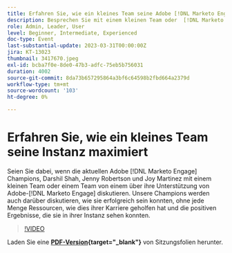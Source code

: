 ```yaml
---
title: Erfahren Sie, wie ein kleines Team seine Adobe [!DNL Marketo Engage] Instanz maximiert
description: Besprechen Sie mit einem kleinen Team oder  [!DNL Marketo Engage]  Team, wie Sie unterstützte Adobe-Instanzen erstellen.
role: Admin, Leader, User
level: Beginner, Intermediate, Experienced
doc-type: Event
last-substantial-update: 2023-03-31T00:00:00Z
jira: KT-13023
thumbnail: 3417670.jpeg
exl-id: bcba7f0e-8de0-47b3-adfc-75eb5b756031
duration: 4002
source-git-commit: 8da73b657295864a3bf6c64598b2fbd664a2379d
workflow-type: tm+mt
source-wordcount: '103'
ht-degree: 0%

---
```


# Erfahren Sie, wie ein kleines Team seine Instanz maximiert

Seien Sie dabei, wenn die aktuellen Adobe [!DNL Marketo Engage] Champions, Darshil Shah, Jenny Robertson und Joy Martinez mit einem kleinen Team oder einem Team von einem über ihre Unterstützung von Adobe-[!DNL Marketo Engage] diskutieren. Unsere Champions werden auch darüber diskutieren, wie sie erfolgreich sein konnten, ohne jede Menge Ressourcen, wie dies ihrer Karriere geholfen hat und die positiven Ergebnisse, die sie in ihrer Instanz sehen konnten.

>[!VIDEO](https://video.tv.adobe.com/v/3417670/?quality=12&learn=on)

Laden Sie eine **[PDF-Version](assets/small-team-instance.pdf){target="_blank"}** von Sitzungsfolien herunter.

